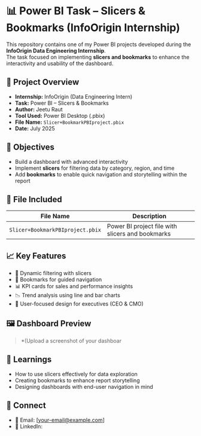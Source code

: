 # 📊 Power BI Task – Slicers & Bookmarks (InfoOrigin Internship)

This repository contains one of my Power BI projects developed during the **InfoOrigin Data Engineering Internship**.  
The task focused on implementing **slicers and bookmarks** to enhance the interactivity and usability of the dashboard.

## 🧠 Project Overview

- **Internship:** InfoOrigin (Data Engineering Intern)  
- **Task:** Power BI – Slicers & Bookmarks  
- **Author:** Jeetu Raut  
- **Tool Used:** Power BI Desktop (.pbix)  
- **File Name:** `Slicer+BookmarkPBIproject.pbix`  
- **Date:** July 2025  

## 📌 Objectives

- Build a dashboard with advanced interactivity  
- Implement **slicers** for filtering data by category, region, and time  
- Add **bookmarks** to enable quick navigation and storytelling within the report  

## 📁 File Included

| File Name                        | Description                                    |
|---------------------------------|------------------------------------------------|
| `Slicer+BookmarkPBIproject.pbix` | Power BI project file with slicers and bookmarks |

## 📈 Key Features

- 🧭 Dynamic filtering with slicers  
- 📌 Bookmarks for guided navigation  
- 📊 KPI cards for sales and performance insights  
- 📉 Trend analysis using line and bar charts  
- 🎯 User-focused design for executives (CEO & CMO)  

## 🖼️ Dashboard Preview

> *(Upload a screenshot of your dashboar
 



## 🧠 Learnings

- How to use slicers effectively for data exploration  
- Creating bookmarks to enhance report storytelling  
- Designing dashboards with end-user navigation in mind  

## 🔗 Connect

- 📧 Email: [your-email@example.com]  
- 🔗 LinkedIn:   

